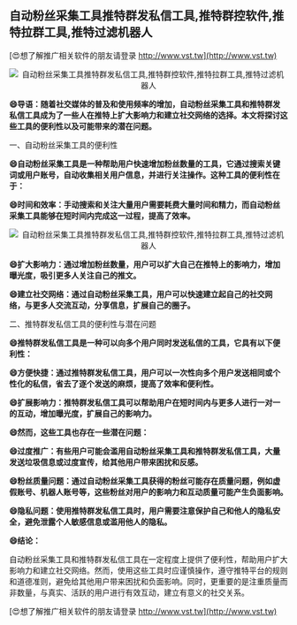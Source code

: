 ## **自动粉丝采集工具推特群发私信工具,推特群控软件,推特拉群工具,推特过滤机器人**

[😍想了解推广相关软件的朋友请登录 http://www.vst.tw](http://www.vst.tw)

 <center><img src="https://vst.tw/MP4/tuiguang/png/6.png" alt="自动粉丝采集工具推特群发私信工具,推特群控软件,推特拉群工具,推特过滤机器人"></center>

**😄导语：随着社交媒体的普及和使用频率的增加，自动粉丝采集工具和推特群发私信工具成为了一些人在推特上扩大影响力和建立社交网络的选择。本文将探讨这些工具的便利性以及可能带来的潜在问题。**

一、自动粉丝采集工具的便利性

**😄自动粉丝采集工具是一种帮助用户快速增加粉丝数量的工具，它通过搜索关键词或用户账号，自动收集相关用户信息，并进行关注操作。这种工具的便利性在于：**

**😄时间和效率：手动搜索和关注大量用户需要耗费大量时间和精力，而自动粉丝采集工具能够在短时间内完成这一过程，提高了效率。**

 <center><img src="https://vst.tw/MP4/tuiguang/png/6.png" alt="自动粉丝采集工具推特群发私信工具,推特群控软件,推特拉群工具,推特过滤机器人"></center>

**😄扩大影响力：通过增加粉丝数量，用户可以扩大自己在推特上的影响力，增加曝光度，吸引更多人关注自己的推文。**

**😄建立社交网络：通过自动粉丝采集工具，用户可以快速建立起自己的社交网络，与更多人交流互动，分享信息，扩展自己的圈子。**

二、推特群发私信工具的便利性与潜在问题

**😄推特群发私信工具是一种可以向多个用户同时发送私信的工具，它具有以下便利性：**

**😄方便快捷：通过推特群发私信工具，用户可以一次性向多个用户发送相同或个性化的私信，省去了逐个发送的麻烦，提高了效率和便利性。**

**😄扩展影响力：推特群发私信工具可以帮助用户在短时间内与更多人进行一对一的互动，增加曝光度，扩展自己的影响力。**

**😄然而，这些工具也存在一些潜在问题：**

**😄过度推广：有些用户可能会滥用自动粉丝采集工具和推特群发私信工具，大量发送垃圾信息或过度宣传，给其他用户带来困扰和反感。**

**😄粉丝质量问题：通过自动粉丝采集工具获得的粉丝可能存在质量问题，例如虚假账号、机器人账号等，这些粉丝对用户的影响力和互动质量可能产生负面影响。**

**😄隐私问题：使用推特群发私信工具时，用户需要注意保护自己和他人的隐私安全，避免泄露个人敏感信息或滥用他人的隐私。**

**😄结论：**

自动粉丝采集工具和推特群发私信工具在一定程度上提供了便利性，帮助用户扩大影响力和建立社交网络。然而，使用这些工具时应谨慎操作，遵守推特平台的规则和道德准则，避免给其他用户带来困扰和负面影响。同时，更重要的是注重质量而非数量，与真实、活跃的用户进行有效互动，建立有意义的社交关系。

[😍想了解推广相关软件的朋友请登录 http://www.vst.tw](http://www.vst.tw)




